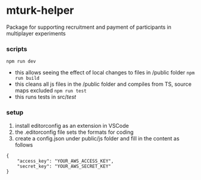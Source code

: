 # mturk-helper
Package for supporting recruitment and payment of participants in multiplayer experiments
### scripts
`npm run dev`
* this allows seeing the effect of local changes to files in /public folder
`npm run build`
* this cleans all js files in the /public folder and compiles from TS, source maps excluded
`npm run test`
* this runs tests in src/_test_
### setup
1. install editorconfig as an extension in VSCode
2. the .editorconfig file sets the formats for coding
3. create a config.json under public/js folder and fill in the content as follows
```
{
    "access_key": "YOUR_AWS_ACCESS_KEY",
    "secret_key": "YOUR_AWS_SECRET_KEY"
}
```
